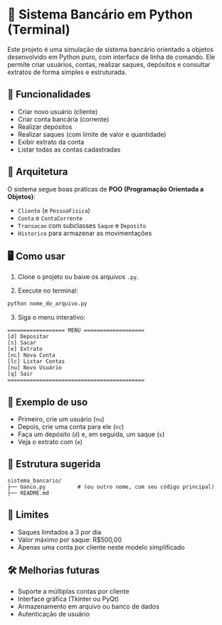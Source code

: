 
# 💸 Sistema Bancário em Python (Terminal)

Este projeto é uma simulação de sistema bancário orientado a objetos desenvolvido em Python puro, com interface de linha de comando. Ele permite criar usuários, contas, realizar saques, depósitos e consultar extratos de forma simples e estruturada.

## 🚀 Funcionalidades

- Criar novo usuário (cliente)
- Criar conta bancária (corrente)
- Realizar depósitos
- Realizar saques (com limite de valor e quantidade)
- Exibir extrato da conta
- Listar todas as contas cadastradas

## 🧱 Arquitetura

O sistema segue boas práticas de **POO (Programação Orientada a Objetos)**:

- `Cliente` (e `PessoaFisica`)
- `Conta` e `ContaCorrente`
- `Transacao` com subclasses `Saque` e `Deposito`
- `Historico` para armazenar as movimentações

## 🖥️ Como usar

1. Clone o projeto ou baixe os arquivos `.py`.

2. Execute no terminal:

```bash
python nome_do_arquivo.py
```

3. Siga o menu interativo:

```text
================== MENU ===================
[d] Depositar
[s] Sacar
[e] Extrato
[nc] Nova Conta
[lc] Listar Contas
[nu] Novo Usuário
[q] Sair
===========================================
```

## 🧪 Exemplo de uso

- Primeiro, crie um usuário (`nu`)
- Depois, crie uma conta para ele (`nc`)
- Faça um depósito (`d`) e, em seguida, um saque (`s`)
- Veja o extrato com (`e`)


## 📁 Estrutura sugerida

```
sistema_bancario/
├── banco.py          # (ou outro nome, com seu código principal)
├── README.md
```

## 📌 Limites

- Saques limitados a 3 por dia
- Valor máximo por saque: R$500,00
- Apenas uma conta por cliente neste modelo simplificado

## 🛠️ Melhorias futuras

- Suporte a múltiplas contas por cliente
- Interface gráfica (Tkinter ou PyQt)
- Armazenamento em arquivo ou banco de dados
- Autenticação de usuário
